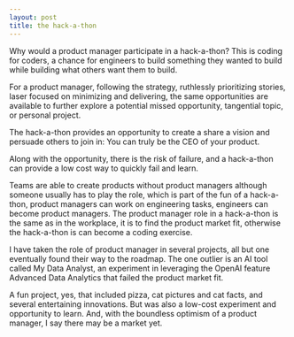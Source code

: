 ```yaml
---
layout: post
title: the hack-a-thon
---
```


Why would a product manager participate in a hack-a-thon?  This is coding for coders, a chance for engineers to build something they wanted to build while building what others want them to build.  

For a product manager, following the strategy, ruthlessly prioritizing stories, laser focused on minimizing and delivering, the same opportunities are available to further explore a potential missed opportunity, tangential topic, or personal project.  

The hack-a-thon provides an opportunity to create a share a vision and persuade others to join in:  You can truly be the CEO of your product.

Along with the opportunity, there is the risk of failure, and a hack-a-thon can provide a low cost way to quickly fail and learn.

Teams are able to create products without product managers although someone usually has to play the role, which is part of the fun of a hack-a-thon, product managers can work on engineering tasks, engineers can become product managers.  The product manager role in a hack-a-thon is the same as in the workplace, it is to find the product market fit, otherwise the hack-a-thon is can become a coding exercise.

I have taken the role of product manager in several projects, all but one eventually found their way to the roadmap.  The one outlier is an AI tool called My Data Analyst, an experiment in leveraging the OpenAI feature Advanced Data Analytics that failed the product market fit.

A fun project, yes, that included pizza, cat pictures and cat facts, and several entertaining innovations.  But was also a low-cost experiment and opportunity to learn.  And, with the boundless optimism of a product manager, I say there may be a market yet.
